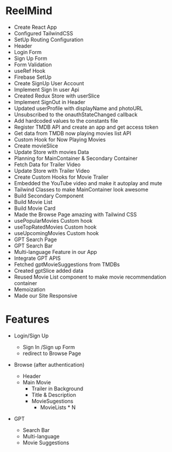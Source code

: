 # ReelMind

- Create React App
- Configured TailwindCSS 
- SetUp Routing Configuration
- Header
- Login Form
- Sign Up Form
- Form Validation
- useRef Hook
- Firebase SetUp
- Create SignUp User Account
- Implement Sign In user Api
- Created Redux Store with userSlice
- Implement SignOut in Header
- Updated userProfile with displayName and photoURL
- Unsubscribed to the onauthStateChanged callback
- Add hardcoded values to the constants file 
- Register TMDB API and create an app and get access token
- Get data from TMDB now playing movies list API
- Custom Hook for Now Playing Movies
- Create movieSlice
- Update Store with movies Data
- Planning for MainContainer & Secondary Container
- Fetch Data for Trailer Video
- Update Store with Trailer Video
- Create Custom Hooks for Movie Trailer 
- Embedded the YouTube video and make it autoplay and mute
- Tailwind Classes to make MainContainer look awesome 
- Build Secondary Component
- Build Movie List 
- Build Movie Card 
- Made the Browse Page amazing with Tailwind CSS
- usePopularMovies Custom hook
- useTopRatedMovies Custom hook
- useUpcomingMovies Custom hook
- GPT Search Page 
- GPT Search Bar 
- Multi-language Feature in our App
- Integrate GPT APIS
- Fetched gptMovieSuggestions from TMDBs
- Created gptSlice added data
- Reused Movie List component to make movie recommendation container 
- Memoization
- Made our Site Responsive


# Features
- Login/Sign Up
    - Sign In /Sign up Form
    - redirect to Browse Page

- Browse (after authentication)
    - Header
    - Main Movie
        - Trailer in Background
        - Title & Description
        - MovieSugestions
            - MovieLists * N

- GPT
    - Search Bar
    - Multi-language
    - Movie Suggestions

